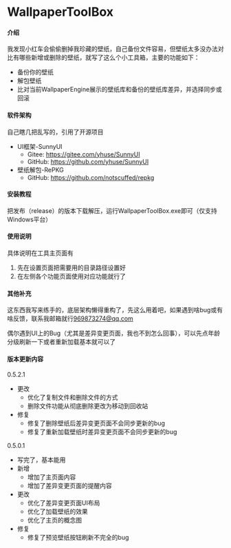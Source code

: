 # WallpaperToolBox

#### 介绍
我发现小红车会偷偷删掉我珍藏的壁纸，自己备份文件容易，但壁纸太多没办法对比有哪些新增或删除的壁纸，就写了这么个小工具箱，主要的功能如下：
* 备份你的壁纸
* 解包壁纸
* 比对当前WallpaperEngine展示的壁纸库和备份的壁纸库差异，并选择同步或回滚

#### 软件架构
自己瞎几把乱写的，引用了开源项目
* UI框架-SunnyUI
  * Gitee: <https://gitee.com/yhuse/SunnyUI>
  * GitHub: <https://github.com/yhuse/SunnyUI>
* 壁纸解包-RePKG
  * GitHub: <https://github.com/notscuffed/repkg>


#### 安装教程

把发布（release）的版本下载解压，运行WallpaperToolBox.exe即可（仅支持Windows平台）

#### 使用说明
具体说明在工具主页面有

1.  先在设置页面把需要用的目录路径设置好
2.  在左侧各个功能页面使用对应功能就行了

#### 其他补充

这东西我写来练手的，底层架构懒得重构了，先这么用着吧，如果遇到啥bug或有啥反馈，联系我邮箱就行<969873274@qq.com>

偶尔遇到UI上的Bug（尤其是差异变更页面，我也不到怎么回事），可以先点年龄分级刷新一下或者重新加载基本就可以了


#### 版本更新内容
0.5.2.1
* 更改
  * 优化了复制文件和删除文件的方式
  * 删除文件功能从彻底删除更改为移动到回收站
* 修复
  * 修复了删除壁纸后差异变更页面不会同步更新的bug
  * 修复了重新加载壁纸时差异变更页面不会同步更新的bug

0.5.0.1
* 写完了，基本能用
* 新增
  * 增加了主页面内容
  * 增加了差异变更页面的提醒内容
* 更改
  * 优化了差异变更页面UI布局
  * 优化了加载壁纸的效果
  * 优化了主页的概念图
* 修复
  * 修复了预览壁纸按钮刷新不完全的bug

